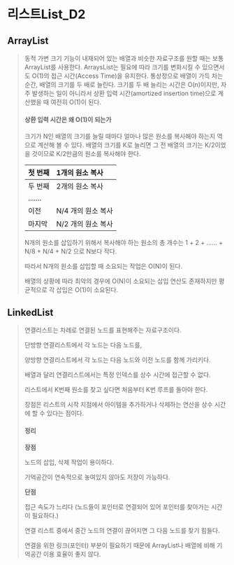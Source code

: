 # 리스트List\_D2

## ArrayList

> 동적 가변 크기 기능이 내재되어 있는 배열과 비슷한 자료구조를 원할 때는 보통 ArrayList를 사용한다. ArraysList는 필요에 따라 크기를 변화시킬 수 있으면서도 O\(1\)의 접근 시간\(Access Time\)을 유지한다. 통상정으로 배열이 가득 차는 순간, 배열의 크기를 두 배로 늘린다. 크기를 두 배 늘리는 시간은 O\(n\)이지만, 자주 발생하는 일이 아니라서 상환 입력 시간\(amortized insertion time\)으로 계산했을 때 여전히 O\(1\)이 된다.
>
> #### 상환 입력 시간은 왜 O\(1\)이 되는가
>
> 크기가 N인 배열의 크기를 늘릴 때마다 얼마나 많은 원소를 복사해야 하는지 역으로 계산해 볼 수 있다. 배열의 크기를 K로 늘리면 그 전 배열의 크기는 K/2이었을 것이므로 K/2만큼의 원소를 복사해야 한다.
>
> | 첫 번째 | 1개의 원소 복사 |
> | :--- | :--- |
> | 두 번째 | 2개의 원소 복사 |
> | ....... |  |
> | 이전 | N/4 개의 원소 복사 |
> | 마지막 | N/2 개의 원소 복사 |
>
> N개의 원소를 삽입하기 위해서 복사해야 하는 원소의 총 개수는 1 + 2 + ...... + N/8 + N/4 + N/2 으로 N보다 작다.
>
> 따라서 N개의 원소를 삽입할 때 소요되는 작업은 O\(N\)이 된다.
>
> 배열의 상황에 따라 최악의 경우에 O\(N\)이 소요되는 삽입 연산도 존재하지만 평균적으로 각 삽입은 O\(1\)이 소요된다.

## LinkedList

> 연결리스트는 차례로 연결된 노드를 표현해주는 자료구조이다.
>
> 단방향 연결리스트에서 각 노드는 다음 노드를,
>
> 양방향 연결리스트에서 각 노드는 다음 노드와 이전 노드를 함께 가리키다.
>
> 배열과 달리 연결리스트에서는 특정 인덱스를 상수 시간에 접근할 수 없다.
>
> 리스트에서 K번째 원소를 찾고 싶다면 처음부터 K번 루프를 돌아야 한다.
>
> 장점은 리스트의 시작 지점에서 아이템을 추가하거나 삭제하는 연산을 상수 시간에 할 수 있다는 점이다.
>
> #### 정리
>
> **장점**
>
> 노드의 삽입, 삭제 작업이 용이하다.
>
> 기억공간이 연속적으로 놓여있지 않아도 저장이 가능하다.
>
> **단점**
>
> 접근 속도가 느리다 \(노드들이 포인터로 연결되어 있어 포인터를 찾아가는 시간이 필요하다.\)
>
> 연결 리스트 중에서 중간 노드의 연결이 끊어지면 그 다음 노드를 찾기 힘들다.
>
> 연결을 위한 링크\(포인터\) 부분이 필요하기 때문에 ArrayList나 배열에 비해 기억공간 이용 효율이 좋지 않다.

